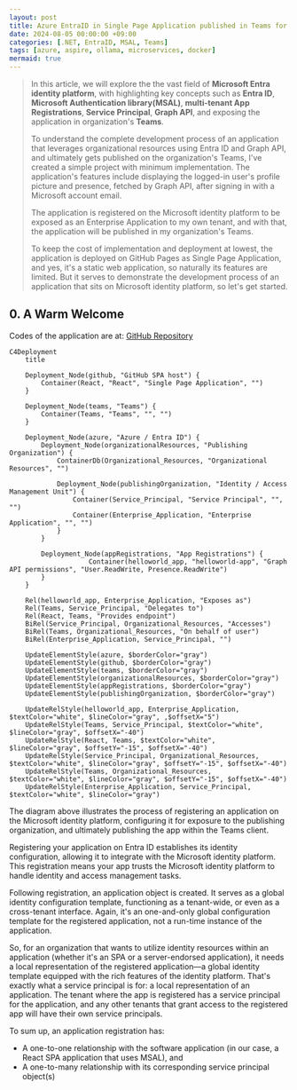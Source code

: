 ```yaml
---
layout: post
title: Azure EntraID in Single Page Application published in Teams for organization.  
date: 2024-08-05 00:00:00 +09:00
categories: [.NET, EntraID, MSAL, Teams]
tags: [azure, aspire, ollama, microservices, docker]            
mermaid: true
---
```


> In this article, we will explore the the vast field of **Microsoft Entra identity platform**, with highlighting key concepts such as **Entra ID**, **Microsoft Authentication library(MSAL)**, **multi-tenant App Registrations**, **Service Principal**, **Graph API**, and exposing the application in organization's **Teams**.
> 
> To understand the complete development process of an application that leverages organizational resources using Entra ID and Graph API, and ultimately gets published on the organization's Teams, I've created a simple project with minimum implementation. The application's features include displaying the logged-in user's profile picture and presence, fetched by Graph API, after signing in with a Microsoft account email.
>
> The application is registered on the Microsoft identity platform to be exposed as an Enterprise Application to my own tenant, and with that, the application will be published in my organization's Teams.
>
> To keep the cost of implementation and deployment at lowest, the application is deployed on GitHub Pages as Single Page Application, and yes, it's a static web application, so naturally its features are limited. But it serves to demonstrate the development process of an application that sits on Microsoft identity platform, so let's get started.

## 0. A Warm Welcome 

Codes of the application are at: [GitHub Repository](https://github.com/CynicDog/azure-entra-in-spa)

```mermaid
C4Deployment
    title  
    
    Deployment_Node(github, "GitHub SPA host") {
        Container(React, "React", "Single Page Application", "")
    }

    Deployment_Node(teams, "Teams") {
        Container(Teams, "Teams", "", "")
    }

    Deployment_Node(azure, "Azure / Entra ID") {
        Deployment_Node(organizationalResources, "Publishing Organization") {
            ContainerDb(Organizational_Resources, "Organizational Resources", "")
            
            Deployment_Node(publishingOrganization, "Identity / Access Management Unit") {
                Container(Service_Principal, "Service Principal", "", "")
                Container(Enterprise_Application, "Enterprise Application", "", "")        
            }
        }

        Deployment_Node(appRegistrations, "App Registrations") {
                    Container(helloworld_app, "helloworld-app", "Graph API permissions", "User.ReadWrite, Presence.ReadWrite")
        }
    }
    
    Rel(helloworld_app, Enterprise_Application, "Exposes as")
    Rel(Teams, Service_Principal, "Delegates to")
    Rel(React, Teams, "Provides endpoint")
    BiRel(Service_Principal, Organizational_Resources, "Accesses")
    BiRel(Teams, Organizational_Resources, "On behalf of user")
    BiRel(Enterprise_Application, Service_Principal, "")

    UpdateElementStyle(azure, $borderColor="gray")
    UpdateElementStyle(github, $borderColor="gray")
    UpdateElementStyle(teams, $borderColor="gray")
    UpdateElementStyle(organizationalResources, $borderColor="gray")
    UpdateElementStyle(appRegistrations, $borderColor="gray")
    UpdateElementStyle(publishingOrganization, $borderColor="gray")
    
    UpdateRelStyle(helloworld_app, Enterprise_Application, $textColor="white", $lineColor="gray", ,$offsetX="5")
    UpdateRelStyle(Teams, Service_Principal, $textColor="white", $lineColor="gray", $offsetX="-40")
    UpdateRelStyle(React, Teams, $textColor="white", $lineColor="gray", $offsetY="-15", $offsetX="-40")
    UpdateRelStyle(Service_Principal, Organizational_Resources, $textColor="white", $lineColor="gray", $offsetY="-15", $offsetX="-40")
    UpdateRelStyle(Teams, Organizational_Resources, $textColor="white", $lineColor="gray", $offsetY="-15", $offsetX="-40")
    UpdateRelStyle(Enterprise_Application, Service_Principal, $textColor="white", $lineColor="gray")
```

The diagram above illustrates the process of registering an application on the Microsoft identity platform, configuring it for exposure to the publishing organization, and ultimately publishing the app within the Teams client.

Registering your application on Entra ID establishes its identity configuration, allowing it to integrate with the Microsoft identity platform. This registration means your app trusts the Microsoft identity platform to handle identity and access management tasks. 

Following registration, an application object is created. It serves as a global identity configuration template, functioning as a tenant-wide, or even as a cross-tenant interface. Again, it's an one-and-only global configuration template for the registered application, not a run-time instance of the application. 

So, for an organization that wants to utilize identity resources within an application (whether it's an SPA or a server-endorsed application), it needs a local representation of the registered application—a global identity template equipped with the rich features of the identity platform. That's exactly what a service principal is for: a local representation of an application. The tenant where the app is registered has a service principal for the application, and any other tenants that grant access to the registered app will have their own service principals. 

To sum up, an application registration has:
- A one-to-one relationship with the software application (in our case, a React SPA application that uses MSAL), and
- A one-to-many relationship with its corresponding service principal object(s) 
